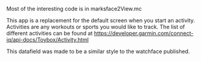 Most of the interesting code is in marksface2View.mc

This app is a replacement for the default screen when you start an activity.  Activities are any workouts or sports you would like to track.
The list of different activities can be found at https://developer.garmin.com/connect-iq/api-docs/Toybox/Activity.html

This datafield was made to be a similar style to the watchface published.
